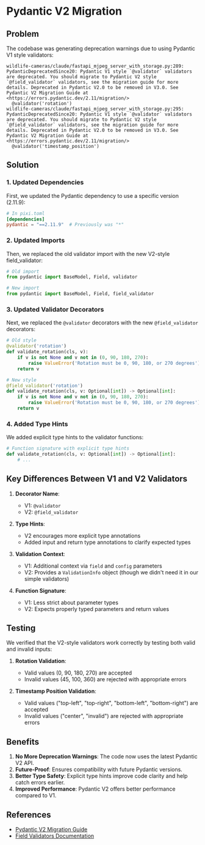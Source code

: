 # Pydantic V2 Migration

## Problem

The codebase was generating deprecation warnings due to using Pydantic V1 style validators:

```
wildlife-cameras/claude/fastapi_mjpeg_server_with_storage.py:289: PydanticDeprecatedSince20: Pydantic V1 style `@validator` validators are deprecated. You should migrate to Pydantic V2 style `@field_validator` validators, see the migration guide for more details. Deprecated in Pydantic V2.0 to be removed in V3.0. See Pydantic V2 Migration Guide at <https://errors.pydantic.dev/2.11/migration/>  
  @validator('rotation')  
wildlife-cameras/claude/fastapi_mjpeg_server_with_storage.py:295: PydanticDeprecatedSince20: Pydantic V1 style `@validator` validators are deprecated. You should migrate to Pydantic V2 style `@field_validator` validators, see the migration guide for more details. Deprecated in Pydantic V2.0 to be removed in V3.0. See Pydantic V2 Migration Guide at <https://errors.pydantic.dev/2.11/migration/>  
  @validator('timestamp_position')
```

## Solution

### 1. Updated Dependencies

First, we updated the Pydantic dependency to use a specific version (2.11.9):

```toml
# In pixi.toml
[dependencies]
pydantic = "==2.11.9"  # Previously was "*"
```

### 2. Updated Imports

Then, we replaced the old validator import with the new V2-style field_validator:

```python
# Old import
from pydantic import BaseModel, Field, validator

# New import
from pydantic import BaseModel, Field, field_validator
```

### 3. Updated Validator Decorators

Next, we replaced the `@validator` decorators with the new `@field_validator` decorators:

```python
# Old style
@validator('rotation')
def validate_rotation(cls, v):
    if v is not None and v not in (0, 90, 180, 270):
        raise ValueError('Rotation must be 0, 90, 180, or 270 degrees')
    return v

# New style
@field_validator('rotation')
def validate_rotation(cls, v: Optional[int]) -> Optional[int]:
    if v is not None and v not in (0, 90, 180, 270):
        raise ValueError('Rotation must be 0, 90, 180, or 270 degrees')
    return v
```

### 4. Added Type Hints

We added explicit type hints to the validator functions:

```python
# Function signature with explicit type hints
def validate_rotation(cls, v: Optional[int]) -> Optional[int]:
    # ...
```

## Key Differences Between V1 and V2 Validators

1. **Decorator Name**:
   - V1: `@validator`
   - V2: `@field_validator`

2. **Type Hints**:
   - V2 encourages more explicit type annotations
   - Added input and return type annotations to clarify expected types

3. **Validation Context**:
   - V1: Additional context via `field` and `config` parameters
   - V2: Provides a `ValidationInfo` object (though we didn't need it in our simple validators)

4. **Function Signature**:
   - V1: Less strict about parameter types
   - V2: Expects properly typed parameters and return values

## Testing

We verified that the V2-style validators work correctly by testing both valid and invalid inputs:

1. **Rotation Validation**:
   - Valid values (0, 90, 180, 270) are accepted
   - Invalid values (45, 100, 360) are rejected with appropriate errors

2. **Timestamp Position Validation**:
   - Valid values ("top-left", "top-right", "bottom-left", "bottom-right") are accepted
   - Invalid values ("center", "invalid") are rejected with appropriate errors

## Benefits

1. **No More Deprecation Warnings**: The code now uses the latest Pydantic V2 API.
2. **Future-Proof**: Ensures compatibility with future Pydantic versions.
3. **Better Type Safety**: Explicit type hints improve code clarity and help catch errors earlier.
4. **Improved Performance**: Pydantic V2 offers better performance compared to V1.

## References

- [Pydantic V2 Migration Guide](https://docs.pydantic.dev/2.11/migration/#validator-and-root_validator-are-deprecated)
- [Field Validators Documentation](https://docs.pydantic.dev/2.11/concepts/validators/#field-validators)
